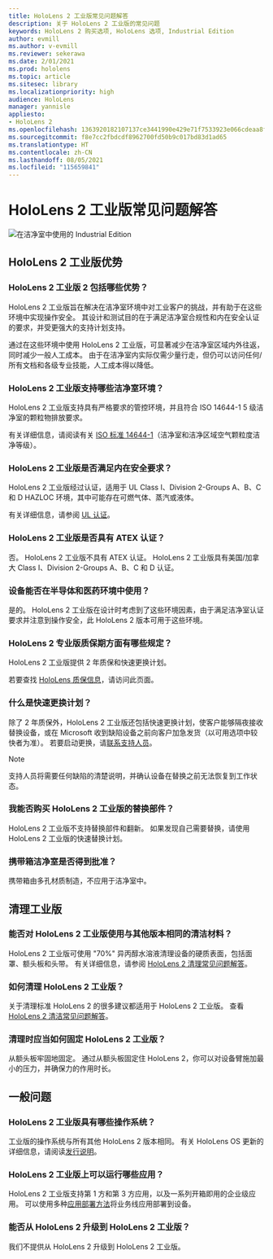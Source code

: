 ```yaml
---
title: HoloLens 2 工业版常见问题解答
description: 关于 HoloLens 2 工业版的常见问题
keywords: HoloLens 2 购买选项, HoloLens 选项, Industrial Edition
author: evmill
ms.author: v-evmill
ms.reviewer: sekerawa
ms.date: 2/01/2021
ms.prod: hololens
ms.topic: article
ms.sitesec: library
ms.localizationpriority: high
audience: HoloLens
manager: yannisle
appliesto:
- HoloLens 2
ms.openlocfilehash: 1363920182107137ce3441990e429e71f7533923e066cdeaa8f9c105e453c757
ms.sourcegitcommit: f8e7cc2fbdcdf8962700fd50b9c017bd83d1ad65
ms.translationtype: HT
ms.contentlocale: zh-CN
ms.lasthandoff: 08/05/2021
ms.locfileid: "115659841"
---
```

# <a name="hololens-2---industrial-edition-faq"></a>HoloLens 2 工业版常见问题解答

![在洁净室中使用的 Industrial Edition](./images/industrial-sku-with-remote-assist.png)

## <a name="hololens-2-industrial-edition-benefits"></a>HoloLens 2 工业版优势

### <a name="what-benefits-does-hololens-2-industrial-edition-2-include"></a>HoloLens 2 工业版 2 包括哪些优势？

HoloLens 2 工业版旨在解决在洁净室环境中对工业客户的挑战，并有助于在这些环境中实现操作安全。 其设计和测试目的在于满足洁净室合规性和内在安全认证的要求，并受更强大的支持计划支持。

通过在这些环境中使用 HoloLens 2 工业版，可显著减少在洁净室区域内外往返，同时减少一般人工成本。 由于在洁净室内实际仅需少量行走，但仍可以访问任何/所有文档和各级专业技能，人工成本得以降低。

### <a name="what-clean-room-environments-does-hololens-2-industrial-edition-support"></a>HoloLens 2 工业版支持哪些洁净室环境？

HoloLens 2 工业版支持具有严格要求的管控环境，并且符合 ISO 14644-1 5 级洁净室的颗粒物排放要求。

有关详细信息，请阅读有关 [ISO 标准 14644-1](https://www.iso.org/standard/53394.html)（洁净室和洁净区域空气颗粒度洁净等级）。

### <a name="does-hololens-2-industrial-edition-meet-requirements-for-intrinsic-safety"></a>HoloLens 2 工业版是否满足内在安全要求？

HoloLens 2 工业版经过认证，适用于 UL Class I、Division 2-Groups A、B、C 和 D HAZLOC 环境，其中可能存在可燃气体、蒸汽或液体。

有关详细信息，请参阅 [UL 认证](https://www.ul.com/services/ul-and-c-ul-hazardous-areas-certification-north-america?csrf-token=CIwNZNlR4XbisJF39I8yWnWX9wX4WFoz&amp;Search=UL+Class+I%2C+Dev+2+&amp;search-submit=Search)。

### <a name="does-the-hololens-2-industrial-edition-hold-an-atex-certification"></a>HoloLens 2 工业版是否具有 ATEX 认证？

否。 HoloLens 2 工业版不具有 ATEX 认证。 HoloLens 2 工业版具有美国/加拿大 Class I、Division 2-Groups A、B、C 和 D 认证。

### <a name="can-the-device-be-used-in-semiconductor-and-pharmaceutical-environments"></a>设备能否在半导体和医药环境中使用？

是的。 HoloLens 2 工业版在设计时考虑到了这些环境因素，由于满足洁净室认证要求并注意到操作安全，此 HoloLens 2 版本可用于这些环境。

### <a name="what-is-the-hololens-2-industrial-edition-warranty"></a>HoloLens 2 专业版质保期方面有哪些规定？

HoloLens 2 工业版提供 2 年质保和快速更换计划。

若要查找 [HoloLens 质保信息](https://support.microsoft.com/warranty)，请访问此页面。

### <a name="what39s-the-rapid-replacement-program"></a>什么是快速更换计划？

除了 2 年质保外，HoloLens 2 工业版还包括快速更换计划，使客户能够隔夜接收替换设备，或在 Microsoft 收到缺陷设备之前向客户加急发货（以可用选项中较快者为准）。 若要启动更换，请[联系支持人员](https://aka.ms/hololenssupport)。

> [!NOTE]
> 支持人员将需要任何缺陷的清楚说明，并确认设备在替换之前无法恢复到工作状态。

### <a name="can-i-purchase-replacement-parts-for-hololens-2-industrial-edition"></a>我能否购买 HoloLens 2 工业版的替换部件？

HoloLens 2 工业版不支持替换部件和翻新。 如果发现自己需要替换，请使用 HoloLens 2 工业版的快速替换计划。

### <a name="is-the-carrying-case-clean-room-approved"></a>携带箱洁净室是否得到批准？

携带箱由多孔材质制造，不应用于洁净室中。

## <a name="cleaning-the-industrial-edition"></a>清理工业版

### <a name="can-i-use-the-same-cleaning-materials-for-hololens-2-industrial-edition-as-the-other-editions"></a>能否对 HoloLens 2 工业版使用与其他版本相同的清洁材料？

HoloLens 2 工业版可使用 &quot;70%&quot; 异丙醇水溶液清理设备的硬质表面，包括面罩、额头板和头带。 有关详细信息，请参阅 [HoloLens 2 清理常见问题解答](/hololens/hololens2-maintenance)。

### <a name="how-do-i-clean-hololens-2-industrial-edition"></a>如何清理 HoloLens 2 工业版？

关于清理标准 HoloLens 2 的很多建议都适用于 HoloLens 2 工业版。 查看 [HoloLens 2 清洁常见问题解答](/hololens/hololens2-maintenance)。

### <a name="how-should-i-hold-hololens-2-industrial-edition-when-cleaning-it"></a>清理时应当如何固定 HoloLens 2 工业版？

从额头板牢固地固定。 通过从额头板固定住 HoloLens 2，你可以对设备臂施加最小的压力，并确保力的作用时长。

## <a name="general-questions"></a>一般问题

### <a name="what-operating-system-does-the-hololens-2-industrial-edition-have"></a>HoloLens 2 工业版具有哪些操作系统？

工业版的操作系统与所有其他 HoloLens 2 版本相同。 有关 HoloLens OS 更新的详细信息，请阅读[发行说明](hololens-release-notes.md)。

### <a name="what-apps-can-run-on-the-hololens-2-industrial-edition"></a>HoloLens 2 工业版上可以运行哪些应用？

HoloLens 2 工业版支持第 1 方和第 3 方应用，以及一系列开箱即用的企业级应用。 可以使用多种[应用部署方法](/hololens/app-deploy-overview)将业务线应用部署到设备。

### <a name="can-i-upgrade-from-hololens-2-to-hololens-2-industrial-edition"></a>能否从 HoloLens 2 升级到 HoloLens 2 工业版？

我们不提供从 HoloLens 2 升级到 HoloLens 2 工业版。
